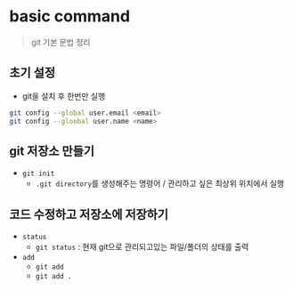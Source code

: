 # basic command
> git 기본 문법 정리

## 초기 설정
- git을 설치 후 한번만 실행
```bash
git config --global user.email <email>
git config --gloobal user.name <name>
```

## git 저장소 만들기

- `git init` 
    - `.git directory`를 생성해주는 명령어 / 관리하고 싶은 최상위 위치에서 실행

## 코드 수정하고 저장소에 저장하기

- `status`
    - `git status` : 현재 git으로 관리되고있는 파일/폴더의 상태를 출력
- `add`
    - `git add`
    - `git add . `
